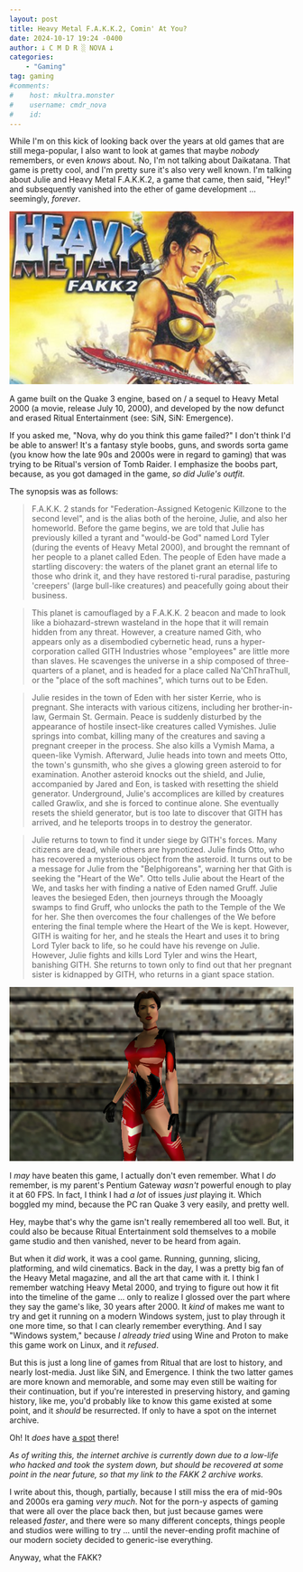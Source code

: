 ```yaml
---
layout: post
title: Heavy Metal F.A.K.K.2, Comin' At You?
date: 2024-10-17 19:24 -0400
author: 𐕣 C M D R ░ NOVA 𐕣
categories:
    - "Gaming"
tag: gaming
#comments:
#    host: mkultra.monster
#    username: cmdr_nova
#    id: 
---
```

While I'm on this kick of looking back over the years at old games that are still mega-popular, I also want to look at games that maybe *nobody* remembers, or even *knows* about. No, I'm not talking about Daikatana. That game is pretty cool, and I'm pretty sure it's also very well known. I'm talking about Julie and Heavy Metal F.A.K.K.2, a game that came, then said, "Hey!" and subsequently vanished into the ether of game development ... seemingly, *forever*.

<img class="img-wrap" src="/img/posts/heavy-metal/fakk2.png">

A game built on the Quake 3 engine, based on / a sequel to Heavy Metal 2000 (a movie, release July 10, 2000), and developed by the now defunct and erased Ritual Entertainment (see: SiN, SiN: Emergence).

If you asked me, "Nova, why do you think this game failed?" I don't think I'd be able to answer! It's a fantasy style boobs, guns, and swords sorta game (you know how the late 90s and 2000s were in regard to gaming) that was trying to be Ritual's version of Tomb Raider. I emphasize the boobs part, because, as you got damaged in the game, *so did Julie's outfit.*

The synopsis was as follows:

>F.A.K.K. 2 stands for "Federation-Assigned Ketogenic Killzone to the second level", and is the alias both of the heroine, Julie, and also her homeworld. Before the game begins, we are told that Julie has previously killed a tyrant and "would-be God" named Lord Tyler (during the events of Heavy Metal 2000), and brought the remnant of her people to a planet called Eden. The people of Eden have made a startling discovery: the waters of the planet grant an eternal life to those who drink it, and they have restored ti-rural paradise, pasturing 'creepers' (large bull-like creatures) and peacefully going about their business.

>This planet is camouflaged by a F.A.K.K. 2 beacon and made to look like a biohazard-strewn wasteland in the hope that it will remain hidden from any threat. However, a creature named Gith, who appears only as a disembodied cybernetic head, runs a hyper-corporation called GITH Industries whose "employees" are little more than slaves. He scavenges the universe in a ship composed of three-quarters of a planet, and is headed for a place called Na'ChThraThull, or the "place of the soft machines", which turns out to be Eden.

>Julie resides in the town of Eden with her sister Kerrie, who is pregnant. She interacts with various citizens, including her brother-in-law, Germain St. Germain. Peace is suddenly disturbed by the appearance of hostile insect-like creatures called Vymishes. Julie springs into combat, killing many of the creatures and saving a pregnant creeper in the process. She also kills a Vymish Mama, a queen-like Vymish. Afterward, Julie heads into town and meets Otto, the town's gunsmith, who she gives a glowing green asteroid to for examination. Another asteroid knocks out the shield, and Julie, accompanied by Jared and Eon, is tasked with resetting the shield generator. Underground, Julie's accomplices are killed by creatures called Grawlix, and she is forced to continue alone. She eventually resets the shield generator, but is too late to discover that GITH has arrived, and he teleports troops in to destroy the generator.

>Julie returns to town to find it under siege by GITH's forces. Many citizens are dead, while others are hypnotized. Julie finds Otto, who has recovered a mysterious object from the asteroid. It turns out to be a message for Julie from the "Belphigoreans", warning her that Gith is seeking the "Heart of the We". Otto tells Julie about the Heart of the We, and tasks her with finding a native of Eden named Gruff. Julie leaves the besieged Eden, then journeys through the Mooagly swamps to find Gruff, who unlocks the path to the Temple of the We for her. She then overcomes the four challenges of the We before entering the final temple where the Heart of the We is kept. However, GITH is waiting for her, and he steals the Heart and uses it to bring Lord Tyler back to life, so he could have his revenge on Julie. However, Julie fights and kills Lord Tyler and wins the Heart, banishing GITH. She returns to town only to find out that her pregnant sister is kidnapped by GITH, who returns in a giant space station.

<img class="img-wrap" src="/img/posts/heavy-metal/julie.png">

I *may* have beaten this game, I actually don't even remember. What I *do* remember, is my parent's Pentium Gateway *wasn't* powerful enough to play it at 60 FPS. In fact, I think I had *a lot* of issues *just* playing it. Which boggled my mind, because the PC ran Quake 3 very easily, and pretty well.

Hey, maybe that's why the game isn't really remembered all too well. But, it could also be because Ritual Entertainment sold themselves to a mobile game studio and then vanished, never to be heard from again.

But when it *did* work, it was a cool game. Running, gunning, slicing, platforming, and wild cinematics. Back in the day, I was a pretty big fan of the Heavy Metal magazine, and all the art that came with it. I think I remember watching Heavy Metal 2000, and trying to figure out how it fit into the timeline of the game ... only to realize I glossed over the part where they say the game's like, 30 years after 2000. It *kind* of makes me want to try and get it running on a modern Windows system, just to play through it one more time, so that I can clearly remember everything. And I say "Windows system," because *I already tried* using Wine and Proton to make this game work on Linux, and it *refused*.

But this is just a long line of games from Ritual that are lost to history, and nearly lost-media. Just like SiN, and Emergence. I think the two latter games are more known and memorable, and some may even still be waiting for their continuation, but if you're interested in preserving history, and gaming history, like me, you'd probably like to know this game existed at some point, and it *should* be resurrected. If only to have a spot on the internet archive.

Oh! It *does* have <a href="https://archive.org/details/fakk2-pc-redump" target="_blank">a spot</a> there!

*As of writing this, the internet archive is currently down due to a low-life who hacked and took the system down, but should be recovered at some point in the near future, so that my link to the FAKK 2 archive works.*

I write about this, though, partially, because I still miss the era of mid-90s and 2000s era gaming *very much*. Not for the porn-y aspects of gaming that were all over the place back then, but just because games were released *faster*, and there were so many different concepts, things people and studios were willing to try ... until the never-ending profit machine of our modern society decided to generic-ise everything.

Anyway, what the FAKK?